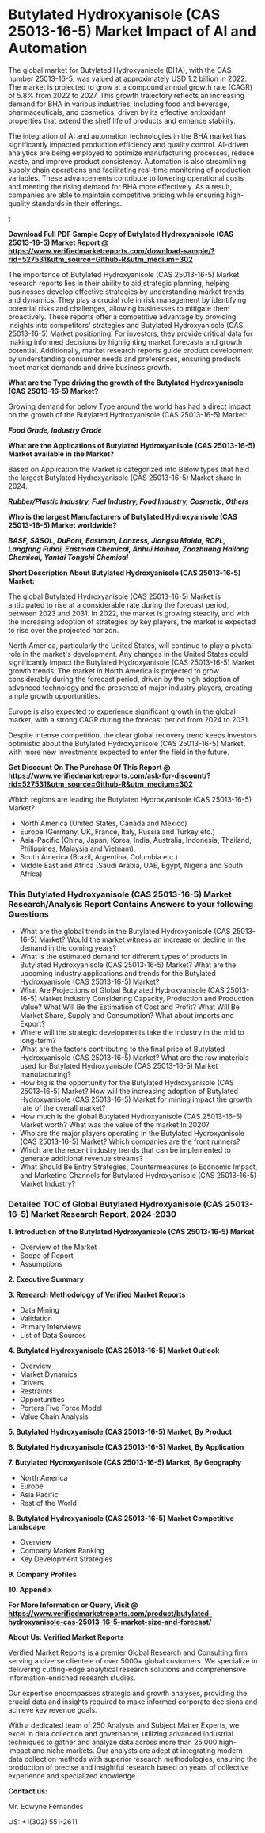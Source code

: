 <meta name="title" content="Global Butylated Hydroxyanisole (CAS 25013-16-5) Market Impact of AI and Automation"><meta name="description" content="The global market for Butylated Hydroxyanisole (BHA), with the CAS number 25013-16-5, was valued at approximately USD 1.2 billion in 2022. The market is projected to g"><meta name="title" content="Butylated Hydroxyanisole (CAS 25013-16-5) Market Size, Share, Scope, Trends, Growth, Opportunities, Analysis, Forecast"><h1>Butylated Hydroxyanisole (CAS 25013-16-5) Market Impact of AI and Automation</h1><p>The global market for Butylated Hydroxyanisole (BHA), with the CAS number 25013-16-5, was valued at approximately USD 1.2 billion in 2022. The market is projected to grow at a compound annual growth rate (CAGR) of 5.8% from 2022 to 2027. This growth trajectory reflects an increasing demand for BHA in various industries, including food and beverage, pharmaceuticals, and cosmetics, driven by its effective antioxidant properties that extend the shelf life of products and enhance stability.</p><p>The integration of AI and automation technologies in the BHA market has significantly impacted production efficiency and quality control. AI-driven analytics are being employed to optimize manufacturing processes, reduce waste, and improve product consistency. Automation is also streamlining supply chain operations and facilitating real-time monitoring of production variables. These advancements contribute to lowering operational costs and meeting the rising demand for BHA more effectively. As a result, companies are able to maintain competitive pricing while ensuring high-quality standards in their offerings.</p>t</p><p id="" class=""><strong>Download Full PDF Sample Copy of Butylated Hydroxyanisole (CAS 25013-16-5) Market Report @ <a href="https://www.verifiedmarketreports.com/download-sample/?rid=527531&utm_source=Github-R&utm_medium=302" target="_blank">https://www.verifiedmarketreports.com/download-sample/?rid=527531&utm_source=Github-R&utm_medium=302</a></strong></p><p>The importance of&nbsp;Butylated Hydroxyanisole (CAS 25013-16-5) Market research reports lies in their ability to aid strategic planning, helping businesses develop effective strategies by understanding market trends and dynamics. They play a crucial role in risk management by identifying potential risks and challenges, allowing businesses to mitigate them proactively. These reports offer a competitive advantage by providing insights into competitors' strategies and Butylated Hydroxyanisole (CAS 25013-16-5) Market positioning. For investors, they provide critical data for making informed decisions by highlighting market forecasts and growth potential. Additionally, market research reports guide product development by understanding consumer needs and preferences, ensuring products meet market demands and drive business growth.</p><p><strong>What are the&nbsp;Type driving the growth of the Butylated Hydroxyanisole (CAS 25013-16-5) Market?</strong></p><p id="" class="">Growing demand for below Type around the world has had a direct impact on the growth of the Butylated Hydroxyanisole (CAS 25013-16-5) Market:</p><em><strong>Food Grade, Industry Grade</strong></em></p><strong>What are the&nbsp;Applications&nbsp;of Butylated Hydroxyanisole (CAS 25013-16-5) Market available in the Market?</strong></p><p id="" class="">Based on Application the Market is categorized into Below types that held the largest Butylated Hydroxyanisole (CAS 25013-16-5) Market share In 2024.</p><em><strong>Rubber/Plastic Industry, Fuel Industry, Food Industry, Cosmetic, Others</strong></em></p><strong>Who is the largest Manufacturers of Butylated Hydroxyanisole (CAS 25013-16-5) Market worldwide?</strong></p><p><em><strong>BASF, SASOL, DuPont, Eastman, Lanxess, Jiangsu Maida, RCPL, Langfang Fuhai, Eastman Chemical, Anhui Haihua, Zaozhuang Hailong Chemical, Yantai Tongshi Chemical</strong></em></p><p id="" class=""><strong>Short Description About Butylated Hydroxyanisole (CAS 25013-16-5) Market:</strong></p><p>The global Butylated Hydroxyanisole (CAS 25013-16-5) Market is anticipated to rise at a considerable rate during the forecast period, between 2023 and 2031. In 2022, the market is growing steadily, and with the increasing adoption of strategies by key players, the market is expected to rise over the projected horizon.</p><p>North America, particularly the United States, will continue to play a pivotal role in the market's development. Any changes in the United States could significantly impact the Butylated Hydroxyanisole (CAS 25013-16-5) Market growth trends. The market in North America is projected to grow considerably during the forecast period, driven by the high adoption of advanced technology and the presence of major industry players, creating ample growth opportunities.</p><p>Europe is also expected to experience significant growth in the global market, with a strong CAGR during the forecast period from 2024 to 2031.</p><p>Despite intense competition, the clear global recovery trend keeps investors optimistic about the Butylated Hydroxyanisole (CAS 25013-16-5) Market, with more new investments expected to enter the field in the future.</p><p id="" class=""><strong>Get Discount On The Purchase Of This Report @ <a href="https://www.verifiedmarketreports.com/ask-for-discount/?rid=527531&utm_source=Github-R&utm_medium=302" target="_blank">https://www.verifiedmarketreports.com/ask-for-discount/?rid=527531&utm_source=Github-R&utm_medium=302</a></strong></p>Which regions are leading the Butylated Hydroxyanisole (CAS 25013-16-5) Market?</p><ul><li>North America (United States, Canada and Mexico)</li><li>Europe (Germany, UK, France, Italy, Russia and Turkey etc.)</li><li>Asia-Pacific (China, Japan, Korea, India, Australia, Indonesia, Thailand, Philippines, Malaysia and Vietnam)</li><li>South America (Brazil, Argentina, Columbia etc.)</li><li>Middle East and Africa (Saudi Arabia, UAE, Egypt, Nigeria and South Africa)</li></ul><h3 id="" class="">This Butylated Hydroxyanisole (CAS 25013-16-5) Market Research/Analysis Report Contains Answers to your following Questions</h3><ul><li>What are the global trends in the Butylated Hydroxyanisole (CAS 25013-16-5) Market? Would the market witness an increase or decline in the demand in the coming years?</li><li>What is the estimated demand for different types of products in Butylated Hydroxyanisole (CAS 25013-16-5) Market? What are the upcoming industry applications and trends for the Butylated Hydroxyanisole (CAS 25013-16-5) Market?</li><li>What Are Projections of Global Butylated Hydroxyanisole (CAS 25013-16-5) Market Industry Considering Capacity, Production and Production Value? What Will Be the Estimation of Cost and Profit? What Will Be Market Share, Supply and Consumption? What about imports and Export?</li><li>Where will the strategic developments take the industry in the mid to long-term?</li><li>What are the factors contributing to the final price of Butylated Hydroxyanisole (CAS 25013-16-5) Market? What are the raw materials used for Butylated Hydroxyanisole (CAS 25013-16-5) Market manufacturing?</li><li>How big is the opportunity for the Butylated Hydroxyanisole (CAS 25013-16-5) Market? How will the increasing adoption of Butylated Hydroxyanisole (CAS 25013-16-5) Market for mining impact the growth rate of the overall market?</li><li>How much is the global Butylated Hydroxyanisole (CAS 25013-16-5) Market worth? What was the value of the market In 2020?</li><li>Who are the major players operating in the Butylated Hydroxyanisole (CAS 25013-16-5) Market? Which companies are the front runners?</li><li>Which are the recent industry trends that can be implemented to generate additional revenue streams?</li><li>What Should Be Entry Strategies, Countermeasures to Economic Impact, and Marketing Channels for Butylated Hydroxyanisole (CAS 25013-16-5) Market Industry?</li></ul><h3 id="" class="">Detailed TOC of Global Butylated Hydroxyanisole (CAS 25013-16-5) Market Research Report, 2024-2030</h3><p id="" class=""><strong>1. Introduction of the Butylated Hydroxyanisole (CAS 25013-16-5) Market</strong></p><ul><li>Overview of the Market</li><li>Scope of Report</li><li>Assumptions</li></ul><p id="" class=""><strong>2. Executive Summary</strong></p><p id="" class=""><strong>3. Research Methodology of Verified Market Reports</strong></p><ul><li>Data Mining</li><li>Validation</li><li>Primary Interviews</li><li>List of Data Sources</li></ul><p id="" class=""><strong>4. Butylated Hydroxyanisole (CAS 25013-16-5) Market Outlook</strong></p><ul><li>Overview</li><li>Market Dynamics</li><li>Drivers</li><li>Restraints</li><li>Opportunities</li><li>Porters Five Force Model</li><li>Value Chain Analysis</li></ul><p id="" class=""><strong>5. Butylated Hydroxyanisole (CAS 25013-16-5) Market, By Product</strong></p><p id="" class=""><strong>6. Butylated Hydroxyanisole (CAS 25013-16-5) Market, By Application</strong></p><p id="" class=""><strong>7. Butylated Hydroxyanisole (CAS 25013-16-5) Market, By Geography</strong></p><ul><li>North America</li><li>Europe</li><li>Asia Pacific</li><li>Rest of the World</li></ul><p id="" class=""><strong>8. Butylated Hydroxyanisole (CAS 25013-16-5) Market Competitive Landscape</strong></p><ul><li>Overview</li><li>Company Market Ranking</li><li>Key Development Strategies</li></ul><p id="" class=""><strong>9. Company Profiles</strong></p><p id="" class=""><strong>10. Appendix</strong></p><p id="" class=""><strong>For More Information or Query, Visit @ <a href="https://www.verifiedmarketreports.com/product/butylated-hydroxyanisole-cas-25013-16-5-market-size-and-forecast/" target="_blank">https://www.verifiedmarketreports.com/product/butylated-hydroxyanisole-cas-25013-16-5-market-size-and-forecast/</a></strong></p><p id="" class=""><strong>About Us: Verified Market Reports</strong></p><p id="" class="">Verified Market Reports is a premier Global Research and Consulting firm serving a diverse clientele of over 5000+ global customers. We specialize in delivering cutting-edge analytical research solutions and comprehensive information-enriched research studies.</p><p id="" class="">Our expertise encompasses strategic and growth analyses, providing the crucial data and insights required to make informed corporate decisions and achieve key revenue goals.</p><p id="" class="">With a dedicated team of 250 Analysts and Subject Matter Experts, we excel in data collection and governance, utilizing advanced industrial techniques to gather and analyze data across more than 25,000 high-impact and niche markets. Our analysts are adept at integrating modern data collection methods with superior research methodologies, ensuring the production of precise and insightful research based on years of collective experience and specialized knowledge.</p><p id="" class=""><strong>Contact us:</strong></p><p id="" class="">Mr. Edwyne Fernandes</p><p id="" class="">US: +1(302) 551-2611</p>